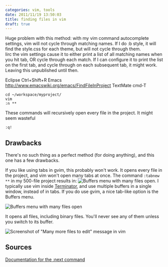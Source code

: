 ```yaml
---
categories: vim, tools
date: 2011/11/19 13:50:03
title: finding files in vim
draft: true
---
```


Huge problem with this method: with my vim command autocomplete settings, vim will not cycle through matching names.  If I do :b style<Tab>, it will find the style.css for each theme, but will not cycle through them.  
Iirc the vim settings cause it to either print a list of all matching names when you hit tab, OR cycle through each match.  If I can configure it to print the list on the first tab, and cycle through on each subsequent tab, it might work.  Leaving this unpublished until then.

Eclipse Ctrl+Shift+R
Emacs http://www.emacswiki.org/emacs/FindFileInProject
TextMate cmd-T


    cd ~/workspace/myproject/
    vim
    :n **

These commands will recursively open every file in the project.  It might seem wasteful

    :q!
 
Drawbacks
---------

There's no such thing as a perfect method (for doing anything), and this one has a few drawbacks.


If you like using tabs in gvim, this probably won't work.  It opens every file in the project, and vim won't open many tabs at once.  The command `:tabnew **` in my 500-file project results in: ![Buffers menu with many files open](/img/010/too_many_file_names.png).  I typically use vim inside [Terminator](http://software.jessies.org/terminator/), and use multiple buffers in a single window, instead of in tabs.  If you do use gvim, a nice tab-like option is the Buffers menu.

![Buffers menu with many files open](/img/010/vim_gui_buffer_list.png)

It opens all files, including binary files.  You'll never see any of them unless you switch to its buffer.

![Screenshot of "Many more files to edit" message in vim](/img/010/more_files_to_edit.png)

Sources
-------

[Documentation for the :next command](http://vimdoc.sourceforge.net/htmldoc/editing.html#:next)
